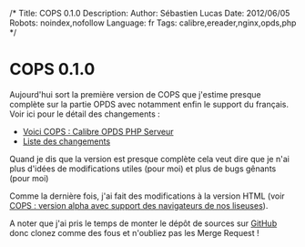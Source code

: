 /*
Title: COPS 0.1.0
Description: 
Author: Sébastien Lucas
Date: 2012/06/05
Robots: noindex,nofollow
Language: fr
Tags: calibre,ereader,nginx,opds,php
*/
# COPS 0.1.0

Aujourd'hui sort la première version de COPS que j'estime presque complète sur la partie OPDS avec notamment enfin le support du français. Voir ici pour le détail des changements :
*	[Voici COPS : Calibre OPDS PHP Serveur](/fr/oss/calibre-opds-php-server)
*	[Liste des changements](/fr/oss/calibre-opds-php-server-changelog)

Quand je dis que la version est presque complète cela veut dire que je n'ai plus d'idées de modifications utiles (pour moi) et plus de bugs gênants (pour moi)

Comme la dernière fois, j'ai fait des modifications à la version HTML (voir [COPS : version alpha avec support des navigateurs de nos liseuses](/blog/cops-eink-1)).

A noter que j'ai pris le temps de monter le dépôt de sources sur [GitHub](https://github.com/seblucas/cops) donc clonez comme des fous et n'oubliez pas les Merge Request !





